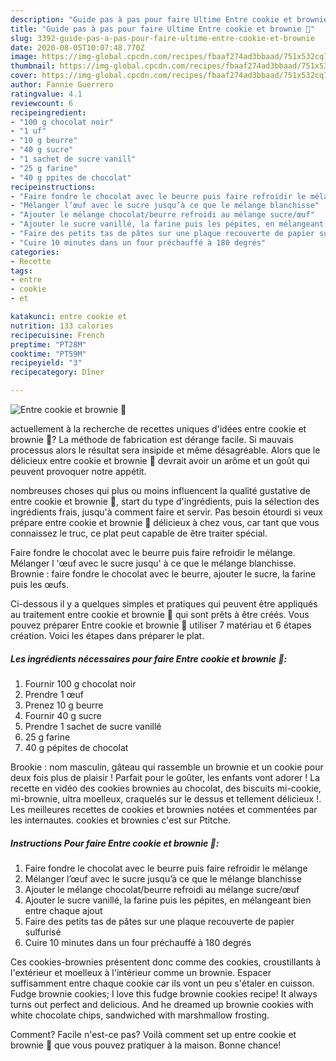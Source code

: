 ```yaml
---
description: "Guide pas à pas pour faire Ultime Entre cookie et brownie 🍫"
title: "Guide pas à pas pour faire Ultime Entre cookie et brownie 🍫"
slug: 3392-guide-pas-a-pas-pour-faire-ultime-entre-cookie-et-brownie
date: 2020-08-05T10:07:48.770Z
image: https://img-global.cpcdn.com/recipes/fbaaf274ad3bbaad/751x532cq70/entre-cookie-et-brownie-🍫-photo-principale-de-la-recette.jpg
thumbnail: https://img-global.cpcdn.com/recipes/fbaaf274ad3bbaad/751x532cq70/entre-cookie-et-brownie-🍫-photo-principale-de-la-recette.jpg
cover: https://img-global.cpcdn.com/recipes/fbaaf274ad3bbaad/751x532cq70/entre-cookie-et-brownie-🍫-photo-principale-de-la-recette.jpg
author: Fannie Guerrero
ratingvalue: 4.1
reviewcount: 6
recipeingredient:
- "100 g chocolat noir"
- "1 uf"
- "10 g beurre"
- "40 g sucre"
- "1 sachet de sucre vanill"
- "25 g farine"
- "40 g ppites de chocolat"
recipeinstructions:
- "Faire fondre le chocolat avec le beurre puis faire refroidir le mélange"
- "Mélanger l’œuf avec le sucre jusqu’à ce que le mélange blanchisse"
- "Ajouter le mélange chocolat/beurre refroidi au mélange sucre/œuf"
- "Ajouter le sucre vanillé, la farine puis les pépites, en mélangeant bien entre chaque ajout"
- "Faire des petits tas de pâtes sur une plaque recouverte de papier sulfurisé"
- "Cuire 10 minutes dans un four préchauffé à 180 degrés"
categories:
- Recette
tags:
- entre
- cookie
- et

katakunci: entre cookie et 
nutrition: 133 calories
recipecuisine: French
preptime: "PT28M"
cooktime: "PT59M"
recipeyield: "3"
recipecategory: Dîner

---
```



![Entre cookie et brownie 🍫](https://img-global.cpcdn.com/recipes/fbaaf274ad3bbaad/751x532cq70/entre-cookie-et-brownie-🍫-photo-principale-de-la-recette.jpg)

actuellement à la recherche de recettes uniques d'idées entre cookie et brownie 🍫? La méthode de fabrication est dérange facile. Si mauvais processus alors le résultat sera insipide et même désagréable. Alors que le délicieux entre cookie et brownie 🍫 devrait avoir un arôme et un goût qui peuvent provoquer notre appétit.

nombreuses choses qui plus ou moins influencent la qualité gustative de entre cookie et brownie 🍫, start du type d'ingrédients, puis la sélection des ingrédients frais, jusqu'à comment faire et servir. Pas besoin étourdi si veux prépare entre cookie et brownie 🍫 délicieux à chez vous, car tant que vous connaissez le truc, ce plat peut capable de être traiter spécial.

Faire fondre le chocolat avec le beurre puis faire refroidir le mélange. Mélanger l &#39;œuf avec le sucre jusqu&#39; à ce que le mélange blanchisse. Brownie : faire fondre le chocolat avec le beurre, ajouter le sucre, la farine puis les œufs.


Ci-dessous il y a quelques simples et pratiques qui peuvent être appliqués au traitement entre cookie et brownie 🍫 qui sont prêts à être créés. Vous pouvez préparer Entre cookie et brownie 🍫 utiliser 7 matériau et 6 étapes création. Voici les étapes dans préparer le plat.

<!--inarticleads1-->

##### Les ingrédients nécessaires pour faire Entre cookie et brownie 🍫:

1. Fournir 100 g chocolat noir
1. Prendre 1 œuf
1. Prenez 10 g beurre
1. Fournir 40 g sucre
1. Prendre 1 sachet de sucre vanillé
1.  25 g farine
1.  40 g pépites de chocolat


Brookie : nom masculin, gâteau qui rassemble un brownie et un cookie pour deux fois plus de plaisir ! Parfait pour le goûter, les enfants vont adorer ! La recette en vidéo des cookies brownies au chocolat, des biscuits mi-cookie, mi-brownie, ultra moelleux, craquelés sur le dessus et tellement délicieux !. Les meilleures recettes de cookies et brownies notées et commentées par les internautes. cookies et brownies c&#39;est sur Ptitche. 

<!--inarticleads2-->

##### Instructions Pour faire Entre cookie et brownie 🍫:

1. Faire fondre le chocolat avec le beurre puis faire refroidir le mélange
1. Mélanger l’œuf avec le sucre jusqu’à ce que le mélange blanchisse
1. Ajouter le mélange chocolat/beurre refroidi au mélange sucre/œuf
1. Ajouter le sucre vanillé, la farine puis les pépites, en mélangeant bien entre chaque ajout
1. Faire des petits tas de pâtes sur une plaque recouverte de papier sulfurisé
1. Cuire 10 minutes dans un four préchauffé à 180 degrés


Ces cookies-brownies présentent donc comme des cookies, croustillants à l&#39;extérieur et moelleux à l&#39;intérieur comme un brownie. Espacer suffisamment entre chaque cookie car ils vont un peu s&#39;étaler en cuisson. Fudge brownie cookies; I love this fudge brownie cookies recipe! It always turns out perfect and delicious. And he dreamed up brownie cookies with white chocolate chips, sandwiched with marshmallow frosting. 


Comment? Facile n'est-ce pas? Voilà comment set up entre cookie et brownie 🍫 que vous pouvez pratiquer à la maison. Bonne chance!
